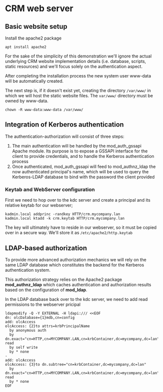 # CRM web server

## Basic website setup
Install the apache2 package
```
apt install apache2
```

For the sake of the simplicity of this demonstration we'll ignore the actual underlying CRM website implementation details (i.e. database, scripts, static resources) and we'll focus solely on the authentication aspect.

After completing the installation process the new system user www-data will be automatically created. 

The next step is, if it doesn't exist yet, creating the directory `/var/www/` in which we will host the static website files.
The `var/www/` directory must be owned by www-data.
```
chown -R www-data:www-data /var/www/
```

## Integration of Kerberos authentication

The authentication-authorization will consist of three steps:
1) The main authentication will be handled by the mod_auth_gssapi Apache module. Its purpose is to expose a GSSAPI interface for the client to provide credentials, and to handle the Kerberos authentication process
2) Once authenticated, mod_auth_gssapi will feed to mod_authnz_ldap the now authenticated principal's name, which will be used to query the Kerberos-LDAP database to bind with the password the client provided

### Keytab and WebServer configuration

First we need to hop over to the kdc server and create a principal and its relative keytab for our webserver;
```
kadmin.local addprinc -randkey HTTP/crm.mycompany.lan
kadmin.local ktadd -k crm.keytab HTTP/crm.mycompany.lan
```

The key will ultimately have to reside in our webserver, so it must be copied over in a secure way.
We'll store it as `/etc/apache2/http.keytab`


## LDAP-based authorization

To provide more advanced authorization mechanics we will rely on the same LDAP database which constitutes the backend for the Kerberos authentication system.

This authorization strategy relies on the Apache2 package **mod_authnz_ldap** which caches authentication and authorization results based on the configuration of **mod_ldap**.

In the LDAP database back over to the kdc server, we need to add read permissions to the webserver pricipal

```
ldapmodify -Q -Y EXTERNAL -H ldapi:/// <<EOF
dn: olcDatabase={1}mdb,cn=config
add: olcAccess
olcAccess: {2}to attrs=krbPrincipalName
  by anonymous auth
  by dn.exact="cn=HTTP,cn=MYCOMPANY.LAN,cn=krbContainer,dc=mycompany,dc=lan" read
  by self write
  by * none
-
add: olcAccess
olcAccess: {3}to dn.subtree="cn=krbContainer,dc=mycompany,dc=lan"
  by dn.exact="cn=HTTP,cn=MYCOMPANY.LAN,cn=krbContainer,dc=mycompany,dc=lan" read
  by * none
EOF
```
